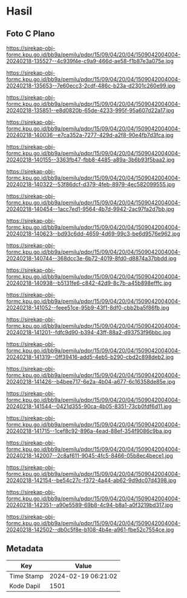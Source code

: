 # Hasil

## Foto C Plano

https://sirekap-obj-formc.kpu.go.id/bb9a/pemilu/pdpr/15/09/04/20/04/1509042004004-20240218-135527--4c939f4e-c9a9-466d-ae58-f1b87e3a075e.jpg

https://sirekap-obj-formc.kpu.go.id/bb9a/pemilu/pdpr/15/09/04/20/04/1509042004004-20240218-135653--7e60ecc3-2cdf-486c-b23a-d2301c260e99.jpg

https://sirekap-obj-formc.kpu.go.id/bb9a/pemilu/pdpr/15/09/04/20/04/1509042004004-20240218-135851--e8d0820b-65de-4233-995f-95a607d22a17.jpg

https://sirekap-obj-formc.kpu.go.id/bb9a/pemilu/pdpr/15/09/04/20/04/1509042004004-20240218-140036--e7ca352a-7277-429d-a2f8-90e4fb7d3fca.jpg

https://sirekap-obj-formc.kpu.go.id/bb9a/pemilu/pdpr/15/09/04/20/04/1509042004004-20240218-140155--3363fb47-fbb8-4485-a89a-3b6b93f5baa2.jpg

https://sirekap-obj-formc.kpu.go.id/bb9a/pemilu/pdpr/15/09/04/20/04/1509042004004-20240218-140322--53f86dcf-d379-4feb-8979-4ec582099555.jpg

https://sirekap-obj-formc.kpu.go.id/bb9a/pemilu/pdpr/15/09/04/20/04/1509042004004-20240218-140454--1acc7ed1-9564-4b7d-9942-2ac97fa2d7bb.jpg

https://sirekap-obj-formc.kpu.go.id/bb9a/pemilu/pdpr/15/09/04/20/04/1509042004004-20240218-140623--bd93c6dd-4659-4d69-99c3-be6d9576e962.jpg

https://sirekap-obj-formc.kpu.go.id/bb9a/pemilu/pdpr/15/09/04/20/04/1509042004004-20240218-140744--368dcc3e-6b72-4019-8fd0-d8874a37bbdd.jpg

https://sirekap-obj-formc.kpu.go.id/bb9a/pemilu/pdpr/15/09/04/20/04/1509042004004-20240218-140938--b5131fe6-c842-42d9-8c7b-a45b898efffc.jpg

https://sirekap-obj-formc.kpu.go.id/bb9a/pemilu/pdpr/15/09/04/20/04/1509042004004-20240218-141052--feee51ce-95b9-43f1-8df0-cbb2ba5f86fb.jpg

https://sirekap-obj-formc.kpu.go.id/bb9a/pemilu/pdpr/15/09/04/20/04/1509042004004-20240218-141201--fdfc9d90-b394-43ff-88a2-d93753f96bbc.jpg

https://sirekap-obj-formc.kpu.go.id/bb9a/pemilu/pdpr/15/09/04/20/04/1509042004004-20240218-141319--0ff39416-add5-4eb5-b290-cbd2c898deb2.jpg

https://sirekap-obj-formc.kpu.go.id/bb9a/pemilu/pdpr/15/09/04/20/04/1509042004004-20240218-141426--b4bee717-6e2a-4b04-a677-6c16358de85e.jpg

https://sirekap-obj-formc.kpu.go.id/bb9a/pemilu/pdpr/15/09/04/20/04/1509042004004-20240218-141544--0421d355-90ca-4b05-8351-73cb0fdf6d11.jpg

https://sirekap-obj-formc.kpu.go.id/bb9a/pemilu/pdpr/15/09/04/20/04/1509042004004-20240218-141715--1cef8c92-896a-4ead-88ef-354f9086c9ba.jpg

https://sirekap-obj-formc.kpu.go.id/bb9a/pemilu/pdpr/15/09/04/20/04/1509042004004-20240218-142007--2c8af611-9045-4fc5-8466-05b8ec4bece1.jpg

https://sirekap-obj-formc.kpu.go.id/bb9a/pemilu/pdpr/15/09/04/20/04/1509042004004-20240218-142154--be54c27c-f372-4a44-ab62-9d9dc07d4398.jpg

https://sirekap-obj-formc.kpu.go.id/bb9a/pemilu/pdpr/15/09/04/20/04/1509042004004-20240218-142351--a90e5589-69b8-4c94-b8a1-a0f3219bd317.jpg

https://sirekap-obj-formc.kpu.go.id/bb9a/pemilu/pdpr/15/09/04/20/04/1509042004004-20240218-142502--db0c5f8e-b108-4b4e-a961-fbe52c7554ce.jpg


## Metadata

| Key        | Value               |
| ---------- | ------------------- |
| Time Stamp | 2024-02-19 06:21:02 |
| Kode Dapil | 1501                |



